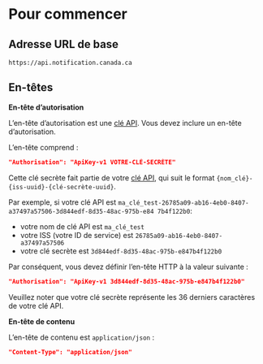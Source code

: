 # Pour commencer

## Adresse URL de base

```
https://api.notification.canada.ca
```
## En-têtes

**En-tête d’autorisation**

L’en-tête d’autorisation est une [clé API](keys.md). Vous devez inclure un en-tête d’autorisation.

L’en-tête comprend :

```json
"Authorisation": "ApiKey-v1 VOTRE-CLÉ-SECRÈTE"
```

Cette clé secrète fait partie de votre [clé API](keys.md), qui suit le format `{nom_clé}-{iss-uuid}-{clé-secrète-uuid}`.

Par exemple, si votre clé API est
`ma_clé_test-26785a09-ab16-4eb0-8407-a37497a57506-3d844edf-8d35-48ac-975b-e84 7b4f122b0`:

* votre nom de clé API est `ma_clé_test`
* votre ISS (votre ID de service) est `26785a09-ab16-4eb0-8407-a37497a57506`
* votre clé secrète est `3d844edf-8d35-48ac-975b-e847b4f122b0`

Par conséquent, vous devez définir l’en-tête HTTP à la valeur suivante :

```json
"Authorisation": "ApiKey-v1 3d844edf-8d35-48ac-975b-e847b4f122b0"
```

Veuillez noter que votre clé secrète représente les 36 derniers caractères de votre clé API.

**En-tête de contenu**

L’en-tête de contenu est `application/json` :

```json
"Content-Type": "application/json"
```
